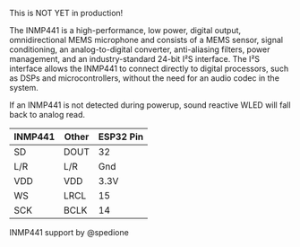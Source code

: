 This is NOT YET in production!

The INMP441 is a high-performance, low power, digital output, omnidirectional MEMS microphone and consists of a MEMS sensor, signal conditioning, an analog-to-digital converter, anti-aliasing filters, power management, and an industry-standard 24-bit I²S interface. The I²S interface allows the INMP441 to connect directly to digital processors, such as DSPs and microcontrollers, without the need for an audio codec in the system.

If an INMP441 is not detected during powerup, sound reactive WLED will fall back to analog read.

| INMP441 | Other | ESP32 Pin
| ---- | ---- | ----
| SD | DOUT | 32
| L/R | L/R | Gnd
| VDD | VDD | 3.3V
| WS | LRCL | 15
| SCK | BCLK | 14



INMP441 support by @spedione